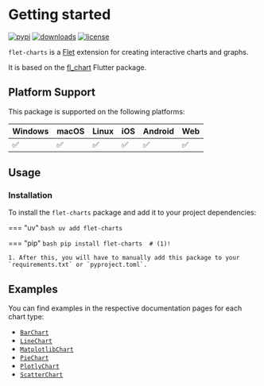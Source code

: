 # Getting started

[![pypi](https://img.shields.io/pypi/v/flet-charts.svg)](https://pypi.python.org/pypi/flet-charts)
[![downloads](https://static.pepy.tech/badge/flet-charts/month)](https://pepy.tech/project/flet-charts)
[![license](https://img.shields.io/github/license/flet-dev/flet-charts.svg)](https://github.com/flet-dev/flet-charts/blob/main/LICENSE)

`flet-charts` is a [Flet](https://flet.dev) extension for creating interactive charts and graphs.

It is based on the [fl_chart](https://pub.dev/packages/fl_chart) Flutter package.

## Platform Support

This package is supported on the following platforms:

| Windows | macOS | Linux | iOS | Android | Web |
|---------|-------|-------|-----|---------|-----|
|    ✅    |   ✅   |   ✅   |  ✅  |    ✅    |  ✅  |

## Usage

### Installation

To install the `flet-charts` package and add it to your project dependencies:

=== "uv"
    ```bash
    uv add flet-charts
    ```

=== "pip"
    ```bash
    pip install flet-charts  # (1)!
    ```

    1. After this, you will have to manually add this package to your `requirements.txt` or `pyproject.toml`.

## Examples

You can find examples in the respective documentation pages for each chart type:

- [`BarChart`](bar_chart.md#examples)
- [`LineChart`](line_chart.md#examples)
- [`MatplotlibChart`](matplotlib_chart.md#examples)
- [`PieChart`](pie_chart.md#examples)
- [`PlotlyChart`](plotly_chart.md#examples)
- [`ScatterChart`](scatter_chart.md#examples)
